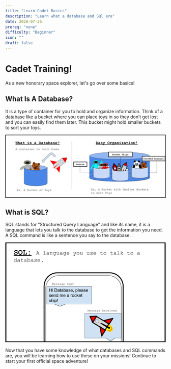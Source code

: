 ```yaml
---
title: "Learn Cadet Basics"
description: "Learn what a database and SQl are"
date: 2020-07-26
prereq: "none"
difficulty: "Beginner"
icon: ""
draft: false
---
```

# Cadet Training!
As a new honorary space explorer, let's go over some basics!

## What Is A Database?

 It is a type of container for you to hold and organize information. 
Think of a database like a bucket where you can place toys in so they don’t get lost 
and you can easily find them later. This bucket might hold smaller buckets to sort 
your toys.

![Analogy](assets/Database_Analogy.png)

## What is SQL?

SQL stands for “Structured Query Language” and like its name, 
it is a language that lets you talk to the database to get the information 
you need. A SQL command is like a sentence you say to the database.

![SQL](assets/SQL.png)

Now that you have some knowledge of what databases and SQL commands are, you will be
 learning how to use these on your missions! Continue to start your first official 
 space adventure!
